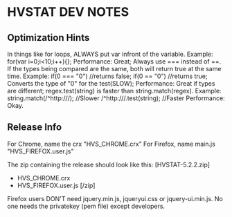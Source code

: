 HVSTAT DEV NOTES
================
Optimization Hints
------------------
In things like for loops, ALWAYS put var infront of the variable.
	Example: for(var i=0;i<10;i++){};
	Performance: Great;
Always use === instead of ==. If the types being compared are the same, both will return true at the same time.
	Example:	if(0 === "0") //returns false; 
			if(0 == "0") //returns true; Converts the type of "0" for the test(SLOW);
	Performance: Great if types are different;
regex.test(string) is faster than string.match(regex).
	Example:	string.match(/^http:\/\//); //Slower
    			/^http:\/\//.test(string); //Faster
	Performance: Okay.

Release Info
------------
For Chrome, name the crx "HVS_CHROME.crx"
For Firefox, name main.js "HVS_FIREFOX.user.js"

The zip containing the release should look like this:
[HVSTAT-5.2.2.zip]
- HVS_CHROME.crx
- HVS_FIREFOX.user.js
[/zip]

Firefox users DON'T need jquery.min.js, jqueryui.css or jquery-ui.min.js.
No one needs the privatekey (pem file) except developers.